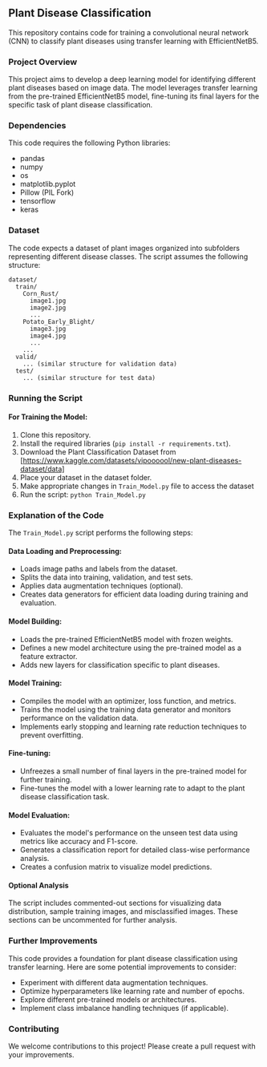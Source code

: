 ## Plant Disease Classification

This repository contains code for training a convolutional neural network (CNN) to classify plant diseases using transfer learning with EfficientNetB5.

### Project Overview

This project aims to develop a deep learning model for identifying different plant diseases based on image data. The model leverages transfer learning from the pre-trained EfficientNetB5 model, fine-tuning its final layers for the specific task of plant disease classification.

### Dependencies

This code requires the following Python libraries:

* pandas
* numpy
* os
* matplotlib.pyplot
* Pillow (PIL Fork)
* tensorflow
* keras

### Dataset

The code expects a dataset of plant images organized into subfolders representing different disease classes. The script assumes the following structure:

```
dataset/
  train/
    Corn_Rust/
      image1.jpg
      image2.jpg
      ...
    Potato_Early_Blight/
      image3.jpg
      image4.jpg
      ...
    ...
  valid/
    ... (similar structure for validation data)
  test/
    ... (similar structure for test data)
```

### Running the Script
#### For Training the Model:

1. Clone this repository.
2. Install the required libraries (`pip install -r requirements.txt`).
3. Download the Plant Classification Dataset from [https://www.kaggle.com/datasets/vipoooool/new-plant-diseases-dataset/data]
4. Place your dataset in the dataset folder.
5. Make appropriate changes in `Train_Model.py` file to access the dataset 
6. Run the script: `python Train_Model.py`

### Explanation of the Code

The `Train_Model.py` script performs the following steps:

#### Data Loading and Preprocessing:

* Loads image paths and labels from the dataset.
* Splits the data into training, validation, and test sets.
* Applies data augmentation techniques (optional).
* Creates data generators for efficient data loading during training and evaluation.

#### Model Building:

* Loads the pre-trained EfficientNetB5 model with frozen weights.
* Defines a new model architecture using the pre-trained model as a feature extractor.
* Adds new layers for classification specific to plant diseases.

#### Model Training:

* Compiles the model with an optimizer, loss function, and metrics.
* Trains the model using the training data generator and monitors performance on the validation data.
* Implements early stopping and learning rate reduction techniques to prevent overfitting.

#### Fine-tuning:

* Unfreezes a small number of final layers in the pre-trained model for further training.
* Fine-tunes the model with a lower learning rate to adapt to the plant disease classification task.

#### Model Evaluation:

* Evaluates the model's performance on the unseen test data using metrics like accuracy and F1-score.
* Generates a classification report for detailed class-wise performance analysis.
* Creates a confusion matrix to visualize model predictions.

#### Optional Analysis

The script includes commented-out sections for visualizing data distribution, sample training images, and misclassified images. These sections can be uncommented for further analysis.

### Further Improvements

This code provides a foundation for plant disease classification using transfer learning. Here are some potential improvements to consider:

* Experiment with different data augmentation techniques.
* Optimize hyperparameters like learning rate and number of epochs.
* Explore different pre-trained models or architectures.
* Implement class imbalance handling techniques (if applicable).

### Contributing

We welcome contributions to this project! Please create a pull request with your improvements.
